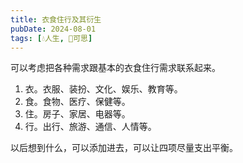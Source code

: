 ```yaml
---
title: 衣食住行及其衍生
pubDate: 2024-08-01
tags: [💧人生, 🤔可思]
---
```


可以考虑把各种需求跟基本的衣食住行需求联系起来。

1. 衣。衣服、装扮、文化、娱乐、教育等。
2. 食。食物、医疗、保健等。
3. 住。房子、家居、电器等。
4. 行。出行、旅游、通信、人情等。

以后想到什么，可以添加进去，可以让四项尽量支出平衡。
